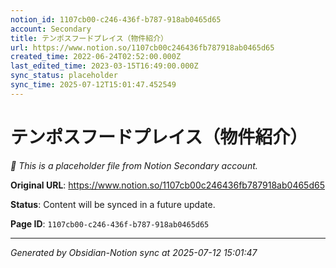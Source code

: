 ```yaml
---
notion_id: 1107cb00-c246-436f-b787-918ab0465d65
account: Secondary
title: テンポスフードプレイス（物件紹介）
url: https://www.notion.so/1107cb00c246436fb787918ab0465d65
created_time: 2022-06-24T02:52:00.000Z
last_edited_time: 2023-03-15T16:49:00.000Z
sync_status: placeholder
sync_time: 2025-07-12T15:01:47.452549
---
```


# テンポスフードプレイス（物件紹介）

*🔄 This is a placeholder file from Notion Secondary account.*

**Original URL**: https://www.notion.so/1107cb00c246436fb787918ab0465d65

**Status**: Content will be synced in a future update.

**Page ID**: `1107cb00-c246-436f-b787-918ab0465d65`

---

*Generated by Obsidian-Notion sync at 2025-07-12 15:01:47*
